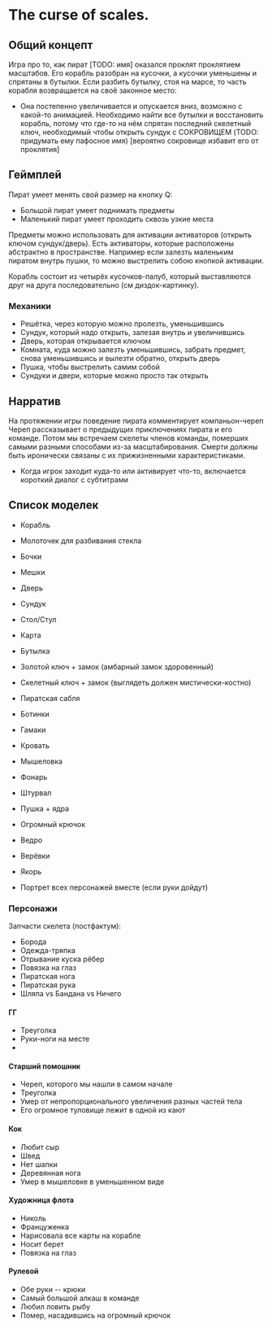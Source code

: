# The curse of scales.

## Общий концепт

Игра про то, как пират [TODO: имя] оказался проклят проклятием масштабов. 
Его корабль разобран на кусочки, а кусочки уменьшены и спрятаны в бутылки.
Если разбить бутылку, стоя на марсе, то часть корабля возвращается на своё законное место:
 - Она постепенно увеличивается и опускается вниз, возможно с какой-то анимацией.
Необходимо найти все бутылки и восстановить корабль, потому что где-то на нём спрятан последний скелетный ключ, необходимый чтобы открыть сундук с СОКРОВИЩЕМ (TODO: придумать ему пафосное имя) [вероятно сокровище избавит его от проклятия]

## Геймплей

Пират умеет менять свой размер на кнопку Q:
 - Большой пират умеет поднимать предметы
 - Маленький пират умеет проходить сквозь узкие места

Предметы можно использовать для активации активаторов (открыть ключом сундук/дверь). Есть активаторы, которые расположены абстрактно в пространстве. Например если залезть маленьким пиратом внутрь пушки, то можно выстрелить собою кнопкой активации.

Корабль состоит из четырёх кусочков-палуб, который выставляются друг на друга последовательно (см диздок-картинку).

### Механики

- Решётка, через которую можно пролезть, уменьшившись
- Сундук, который надо открыть, залезая внутрь и увеличившись
- Дверь, которая открывается ключом
- Комната, куда можно залезть уменьшившись, забрать предмет, снова уменьшившись и вылезти обратно, открыть дверь
- Пушка, чтобы выстрелить самим собой
- Сундуки и двери, которые можно просто так открыть

## Нарратив

На протяжении игры поведение пирата комментирует компаньон-череп
Череп рассказывает о предыдущих приключениях пирата и его команде.
Потом мы встречаем скелеты членов команды, померших самыми разными способами из-за масштабирования.
Смерти должны быть иронически связаны с их прижизненными характеристиками. 

- Когда игрок заходит куда-то или активирует что-то, включается короткий диалог с субтитрами

## Список моделек

- Корабль

- Молоточек для разбивания стекла

- Бочки
- Мешки
- Дверь
- Сундук
- Стол/Стул
- Карта
- Бутылка
- Золотой ключ + замок (амбарный замок здоровенный)
- Скелетный ключ + замок (выглядеть должен мистически-костно)
- Пиратская сабля
- Ботинки
- Гамаки
- Кровать
- Мышеловка
- Фонарь
- Штурвал
- Пушка + ядра
- Огромный крючок

- Ведро

- Верёвки
- Якорь

- Портрет всех персонажей вместе (если руки дойдут)

### Персонажи

Запчасти скелета (постфактум):
 - Борода
 - Одежда-тряпка
 - Отрывание куска рёбер
 - Повязка на глаз
 - Пиратская нога
 - Пиратская рука
 - Шляпа vs Бандана vs Ничего

#### ГГ

- Треуголка
- Руки-ноги на месте
- 

#### Старший помошник

- Череп, которого мы нашли в самом начале
- Треуголка
- Умер от непропорционального увеличения разных частей тела
- Его огромное туловище лежит в одной из кают

#### Кок

- Любит сыр
- Швед
- Нет шапки
- Деревянная нога
- Умер в мышеловке в уменьшенном виде

#### Художница флота

- Николь
- Француженка
- Нарисовала все карты на корабле
- Носит берет
- Повязка на глаз

#### Рулевой

- Обе руки -- крюки
- Самый большой алкаш в команде
- Любил ловить рыбу
- Помер, насадившись на огромный крючок